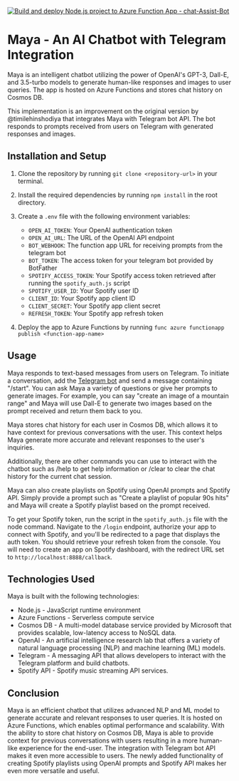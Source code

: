 [![Build and deploy Node.js project to Azure Function App - chat-Assist-Bot](https://github.com/oluwatobiiloba/telegram-bot/actions/workflows/master_chat-assist-bot.yml/badge.svg)](https://github.com/oluwatobiiloba/telegram-bot/actions/workflows/master_chat-assist-bot.yml)
# Maya - An AI Chatbot with Telegram Integration

Maya is an intelligent chatbot utilizing the power of OpenAI's GPT-3, Dall-E, and 3.5-turbo models to generate human-like responses and images to user queries. The app is hosted on Azure Functions and stores chat history on Cosmos DB.

This implementation is an improvement on the original version by @timilehinshodiya that integrates Maya with Telegram bot API. The bot responds to prompts received from users on Telegram with generated responses and images.

## Installation and Setup

1. Clone the repository by running `git clone <repository-url>` in your terminal.
2. Install the required dependencies by running `npm install` in the root directory.
3. Create a `.env` file with the following environment variables:
   - `OPEN_AI_TOKEN`: Your OpenAI authentication token
   - `OPEN_AI_URL`: The URL of the OpenAI API endpoint
   - `BOT_WEBHOOK`: The function app URL for receiving prompts from the telegram bot
   - `BOT_TOKEN`: The access token for your telegram bot provided by BotFather
   - `SPOTIFY_ACCESS_TOKEN`: Your Spotify access token retrieved after running the `spotify_auth.js` script
   - `SPOTIFY_USER_ID`: Your Spotify user ID
   - `CLIENT_ID`: Your Spotify app client ID
   - `CLIENT_SECRET`: Your Spotify app client secret
   - `REFRESH_TOKEN`: Your Spotify app refresh token

4. Deploy the app to Azure Functions by running `func azure functionapp publish <function-app-name>`

## Usage

Maya responds to text-based messages from users on Telegram. To initiate a conversation, add the [Telegram bot](https://t.me/Maya_assist_bot) and send a message containing "/start". You can ask Maya a variety of questions or give her prompts to generate images. For example, you can say "create an image of a mountain range" and Maya will use Dall-E to generate two images based on the prompt received and return them back to you.

Maya stores chat history for each user in Cosmos DB, which allows it to have context for previous conversations with the user. This context helps Maya generate more accurate and relevant responses to the user's inquiries.

Additionally, there are other commands you can use to interact with the chatbot such as /help to get help information or /clear to clear the chat history for the current chat session.

Maya can also create playlists on Spotify using OpenAI prompts and Spotify API. Simply provide a prompt such as "Create a playlist of popular 90s hits" and Maya will create a Spotify playlist based on the prompt received.

To get your Spotify token, run the script in the `spotify_auth.js` file with the node command. Navigate to the `/login` endpoint, authorize your app to connect with Spotify, and you'll be redirected to a page that displays the auth token. You should retrieve your refresh token from the console. You will need to create an app on Spotify dashboard, with the redirect URL set to `http://localhost:8888/callback`.

## Technologies Used

Maya is built with the following technologies:

- Node.js - JavaScript runtime environment
- Azure Functions - Serverless compute service
- Cosmos DB - A multi-model database service provided by Microsoft that provides scalable, low-latency access to NoSQL data.
- OpenAI - An artificial intelligence research lab that offers a variety of natural language processing (NLP) and machine learning (ML) models.
- Telegram - A messaging API that allows developers to interact with the Telegram platform and build chatbots.
- Spotify API - Spotify music streaming API services.

## Conclusion

Maya is an efficient chatbot that utilizes advanced NLP and ML model to generate accurate and relevant responses to user queries. It is hosted on Azure Functions, which enables optimal performance and scalability. With the ability to store chat history on Cosmos DB, Maya is able to provide context for previous conversations with users resulting in a more human-like experience for the end-user. The integration with Telegram bot API makes it even more accessible to users. The newly added functionality of creating Spotify playlists using OpenAI prompts and Spotify API makes her even more versatile and useful.

